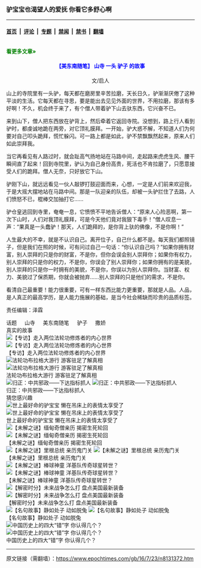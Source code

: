 ### 驴宝宝也渴望人的爱抚 你看它多舒心啊

---

#### [首页](../../../..?n8131372) &nbsp;|&nbsp; [评论](../../../../../epoch-comment?n8131372) &nbsp;|&nbsp; [专题](../../../../../epoch-special?n8131372) &nbsp;|&nbsp; [禁闻](../../../../../epoch-news?n8131372) &nbsp;|&nbsp; [禁书](../../../../../books?n8131372) &nbsp;|&nbsp; [翻墙](https://github.com/gfw-breaker/nogfw/blob/master/README.md?n8131372)


<div class="column" id="artbody" itemprop="articleBody">
 <div id="article_wrap">
  <!-- article content begin -->
  <p>
   <strong>
    <span style="color: #008000;">
     看更多文章»
    </span>
   </strong>
  </p>
  <h4 style="text-align: center;">
   <span style="color: #0000ff;">
    【美东南随笔】
    <ok href="https://www.epochtimes.com/gb/tag/%E5%B1%B1%E5%AF%BA.html">
     山寺
    </ok>
    一头
    <ok href="https://www.epochtimes.com/gb/tag/%E9%A9%B4%E5%AD%90.html">
     驴子
    </ok>
    的故事
   </span>
  </h4>
  <p style="text-align: center;">
   文/启人
  </p>
  <p>
   山上的寺院里有一头驴，每天都在磨房里辛苦拉磨，天长日久，驴渐渐厌倦了这种平淡的生活。它每天都在寻思，要是能出去见见外面的世界，不用拉磨，那该有多好啊！不久，机会终于来了，有个僧人带着驴下山去驮东西，它兴奋不已。
  </p>
  <p>
   来到山下，僧人把东西放在驴背上，然后牵着它返回寺院。没想到，路上行人看到驴时，都虔诚地跪在两旁，对它顶礼膜拜。一开始，驴大惑不解，不知道人们为何要对自己叩头跪拜，慌忙躲闪。可一路上都是如此，驴不禁飘飘然起来，原来人们如此崇拜我。
  </p>
  <p>
   当它再看见有人路过时，就会趾高气扬地站在马路中间，走起路来虎虎生风、腰干瞬间直了起来！回到寺院里，驴认为自己身份高贵，死活也不肯拉磨了，只愿意接受人们的跪拜。僧人无奈，只好放它下山。
  </p>
  <p>
   驴刚下山，就远远看见一伙人敲锣打鼓迎面而来，心想，一定是人们前来欢迎我，于是大摇大摆地站在马路中间。那是一队迎亲的队伍，却被一头驴拦住了去路，人们愤怒不已，棍棒交加抽打它……
  </p>
  <p>
   驴仓皇逃回到寺里，奄奄一息，它愤愤不平地告诉僧人：“原来人心险恶啊，第一次下山时，人们对我顶礼膜拜，可是今天他们竟对我狠下毒手！”僧人叹息一声：“果真是一头蠢驴！那天，人们跪拜的，是你背上驮的佛像，不是你啊！”
  </p>
  <p>
   人生最大的不幸，就是不认识自己。离开位子，自己什么都不是。每天我们都照镜子，但是我们在照的时候，可有问过自己一句话：“你认识自己吗？”如果你拥有财富，别人崇拜的只是你的财富，不是你，但你会误会别人崇拜你；如果你有权力，别人崇拜的只是你的权力，不是你，你误会了别人崇拜你；如果你拥有的是美貌，别人崇拜的只是你一时拥有的美貌，不是你，你误以为别人崇拜你。当财富、权力、美貌过了保质期，你就会被抛弃……别人崇拜的只是他们的需求，不是你。
  </p>
  <p>
   看清自己最重要！能力很重要，可有一样东西比能力更重要，那就是人品。人品，是人真正的最高学历，是人能力施展的基础，是当今社会稀缺而珍贵的品质标签。
  </p>
  <p>
   责任编辑：泽霖
  </p>
  <p>
  </p>
  <!-- article content end -->
 </div>
 <div class="sharing_bottom">
  <div class="fb-like" data-action="like" data-layout="button_count" data-share="false" data-show-faces="false">
  </div>
  <div class="fb-share-button" data-href="https://www.epochtimes.com/gb/16/7/23/n8131372.htm" data-layout="button">
  </div>
 </div>
 <div class="redline clear">
 </div>
 <aside role="complementary">
  <div class="large-12 medium-12 small-12 columns tags">
   <span class="block_title">
    话题
   </span>
   <ok href="https://www.epochtimes.com/gb/tag/%E5%B1%B1%E5%AF%BA.html" target="_blank">
    山寺
   </ok>
   <ok href="https://www.epochtimes.com/gb/tag/%E7%BE%8E%E4%B8%9C%E5%8D%97%E9%9A%8F%E7%AC%94.html" target="_blank">
    美东南随笔
   </ok>
   <ok href="https://www.epochtimes.com/gb/tag/%E9%A9%B4%E5%AD%90.html" target="_blank">
    驴子
   </ok>
   <ok href="https://www.epochtimes.com/gb/tag/%E6%92%92%E5%A8%87.html" target="_blank">
    撒娇
   </ok>
  </div>
  <div class="clear mtop10">
  </div>
  <div class="clear large-12 medium-12 small-12">
   <span class="block_title">
    真实的故事
   </span>
  </div>
  <div class="clear">
  </div>
  <div class="large-12 medium-12 small-12">
   <div class="large-4 medium-4 small-6 column relate_post left">
    <ok href="https://www.epochtimes.com/gb/19/7/29/n11415623.htm">
     <img alt="【专访】走入两位法轮功修炼者的内心世界" class="lazy attachment-djy_320_200 size-djy_320_200 wp-post-image" data-src="https://i.epochtimes.com/assets/uploads/2019/07/2019-07-29-16180-20190717_121-320x200.jpg" src="/assets/themes/djy/images/white.png">
      <noscript>
       <img alt="【专访】走入两位法轮功修炼者的内心世界" class="attachment-djy_320_200 size-djy_320_200 wp-post-image" src="https://i.epochtimes.com/assets/uploads/2019/07/2019-07-29-16180-20190717_121-320x200.jpg"/>
      </noscript>
     </img>
    </ok>
    <div class="post_title">
     <ok href="https://www.epochtimes.com/gb/19/7/29/n11415623.htm">
      【专访】走入两位法轮功修炼者的内心世界
     </ok>
    </div>
   </div>
   <div class="large-4 medium-4 small-6 column relate_post left">
    <ok href="https://www.epochtimes.com/gb/18/9/28/n10749360.htm">
     <img alt="法轮功布拉格大游行 游客驻足了解真相" class="lazy attachment-djy_320_200 size-djy_320_200 wp-post-image" data-src="https://i.epochtimes.com/assets/uploads/2018/09/Kehrein_Matthias_pe0a2323-320x200.jpg" src="/assets/themes/djy/images/white.png">
      <noscript>
       <img alt="法轮功布拉格大游行 游客驻足了解真相" class="attachment-djy_320_200 size-djy_320_200 wp-post-image" src="https://i.epochtimes.com/assets/uploads/2018/09/Kehrein_Matthias_pe0a2323-320x200.jpg"/>
      </noscript>
     </img>
    </ok>
    <div class="post_title">
     <ok href="https://www.epochtimes.com/gb/18/9/28/n10749360.htm">
      法轮功布拉格大游行 游客驻足了解真相
     </ok>
    </div>
   </div>
   <div class="large-4 medium-4 small-6 column relate_post left">
    <ok href="https://www.epochtimes.com/gb/19/8/24/n11474770.htm">
     <img alt="归正：中共邪政——下达指标抓人" class="lazy attachment-djy_320_200 size-djy_320_200 wp-post-image" data-src="https://i.epochtimes.com/assets/uploads/2019/08/2019-7-2-mh-persecution-panxing-3-600x400-320x200.png" src="/assets/themes/djy/images/white.png">
      <noscript>
       <img alt="归正：中共邪政——下达指标抓人" class="attachment-djy_320_200 size-djy_320_200 wp-post-image" src="https://i.epochtimes.com/assets/uploads/2019/08/2019-7-2-mh-persecution-panxing-3-600x400-320x200.png"/>
      </noscript>
     </img>
    </ok>
    <div class="post_title">
     <ok href="https://www.epochtimes.com/gb/19/8/24/n11474770.htm">
      归正：中共邪政——下达指标抓人
     </ok>
    </div>
   </div>
  </div>
  <div class="clear line">
  </div>
  <div class="large-12 medium-12 small-12">
   <span class="block_title">
    猜您感兴趣
   </span>
  </div>
  <div class="clear">
  </div>
  <div class="large-12 medium-12 small-12">
   <div class="large-4 medium-4 small-6 column relate_post left clear">
    <ok href="https://www.epochtimes.com/gb/18/4/22/n10325160.htm">
     <img alt="世上最好命的驴宝宝 懒在吊床上的表情太享受了" class="lazy attachment-djy_320_200 size-djy_320_200 wp-post-image" data-src="https://i.epochtimes.com/assets/uploads/2018/04/0-08-2411.38-320x200.jpg" src="/assets/themes/djy/images/white.png">
      <noscript>
       <img alt="世上最好命的驴宝宝 懒在吊床上的表情太享受了" class="attachment-djy_320_200 size-djy_320_200 wp-post-image" src="https://i.epochtimes.com/assets/uploads/2018/04/0-08-2411.38-320x200.jpg"/>
      </noscript>
     </img>
    </ok>
    <div class="post_title">
     <ok href="https://www.epochtimes.com/gb/18/4/22/n10325160.htm">
      世上最好命的驴宝宝 懒在吊床上的表情太享受了
     </ok>
    </div>
   </div>
   <div class="large-4 medium-4 small-6 column relate_post left">
    <ok href="https://www.epochtimes.com/gb/21/3/16/n12815794.htm">
     <img alt="【未解之谜】缅甸奇僧亲历 揭密生死轮回" class="lazy attachment-djy_320_200 size-djy_320_200 wp-post-image" data-src="https://i.epochtimes.com/assets/uploads/2021/03/49599638eec49b8ca672a98479546e58-320x200.jpg" src="/assets/themes/djy/images/white.png">
      <noscript>
       <img alt="【未解之谜】缅甸奇僧亲历 揭密生死轮回" class="attachment-djy_320_200 size-djy_320_200 wp-post-image" src="https://i.epochtimes.com/assets/uploads/2021/03/49599638eec49b8ca672a98479546e58-320x200.jpg"/>
      </noscript>
     </img>
    </ok>
    <div class="post_title">
     <ok href="https://www.epochtimes.com/gb/21/3/16/n12815794.htm">
      【未解之谜】缅甸奇僧亲历 揭密生死轮回
     </ok>
    </div>
   </div>
   <div class="large-4 medium-4 small-6 column relate_post left">
    <ok href="https://www.epochtimes.com/gb/21/3/11/n12805471.htm">
     <img alt="【未解之谜】里根总统 亲历鬼门关" class="lazy attachment-djy_320_200 size-djy_320_200 wp-post-image" data-src="https://i.epochtimes.com/assets/uploads/2021/03/2fbcd6cba3e80244bdb3f0ca91971def-320x200.jpg" src="/assets/themes/djy/images/white.png">
      <noscript>
       <img alt="【未解之谜】里根总统 亲历鬼门关" class="attachment-djy_320_200 size-djy_320_200 wp-post-image" src="https://i.epochtimes.com/assets/uploads/2021/03/2fbcd6cba3e80244bdb3f0ca91971def-320x200.jpg"/>
      </noscript>
     </img>
    </ok>
    <div class="post_title">
     <ok href="https://www.epochtimes.com/gb/21/3/11/n12805471.htm">
      【未解之谜】里根总统 亲历鬼门关
     </ok>
    </div>
   </div>
   <div class="large-4 medium-4 small-6 column relate_post left clear">
    <ok href="https://www.epochtimes.com/gb/21/3/10/n12800748.htm">
     <img alt="【未解之谜】棒球神童  洋基队传奇球星转世？" class="lazy attachment-djy_320_200 size-djy_320_200 wp-post-image" data-src="https://i.epochtimes.com/assets/uploads/2021/03/1b91cddaee66438f33ad4d9375248dca-320x200.jpg" src="/assets/themes/djy/images/white.png">
      <noscript>
       <img alt="【未解之谜】棒球神童  洋基队传奇球星转世？" class="attachment-djy_320_200 size-djy_320_200 wp-post-image" src="https://i.epochtimes.com/assets/uploads/2021/03/1b91cddaee66438f33ad4d9375248dca-320x200.jpg"/>
      </noscript>
     </img>
    </ok>
    <div class="post_title">
     <ok href="https://www.epochtimes.com/gb/21/3/10/n12800748.htm">
      【未解之谜】棒球神童  洋基队传奇球星转世？
     </ok>
    </div>
   </div>
   <div class="large-4 medium-4 small-6 column relate_post left">
    <ok href="https://www.epochtimes.com/gb/21/2/9/n12743933.htm">
     <img alt="【解密时分】未来战争怎么打 盘点美国最新装备" class="lazy attachment-djy_320_200 size-djy_320_200 wp-post-image" data-src="https://i.epochtimes.com/assets/uploads/2021/02/j1200-320x200.jpg" src="/assets/themes/djy/images/white.png">
      <noscript>
       <img alt="【解密时分】未来战争怎么打 盘点美国最新装备" class="attachment-djy_320_200 size-djy_320_200 wp-post-image" src="https://i.epochtimes.com/assets/uploads/2021/02/j1200-320x200.jpg"/>
      </noscript>
     </img>
    </ok>
    <div class="post_title">
     <ok href="https://www.epochtimes.com/gb/21/2/9/n12743933.htm">
      【解密时分】未来战争怎么打 盘点美国最新装备
     </ok>
    </div>
   </div>
   <div class="large-4 medium-4 small-6 column relate_post left">
    <ok href="https://www.epochtimes.com/gb/18/10/30/n10818650.htm">
     <img alt="【名句故事】静如处子 动如脱兔" class="lazy attachment-djy_320_200 size-djy_320_200 wp-post-image" data-src="https://i.epochtimes.com/assets/uploads/2018/10/750291b9719c726595eb6257899fd96e-320x200.jpg" src="/assets/themes/djy/images/white.png">
      <noscript>
       <img alt="【名句故事】静如处子 动如脱兔" class="attachment-djy_320_200 size-djy_320_200 wp-post-image" src="https://i.epochtimes.com/assets/uploads/2018/10/750291b9719c726595eb6257899fd96e-320x200.jpg"/>
      </noscript>
     </img>
    </ok>
    <div class="post_title">
     <ok href="https://www.epochtimes.com/gb/18/10/30/n10818650.htm">
      【名句故事】静如处子 动如脱兔
     </ok>
    </div>
   </div>
   <div class="large-4 medium-4 small-6 column relate_post left clear">
    <ok href="https://www.epochtimes.com/gb/18/5/13/n10390024.htm">
     <img alt="中国历史上的四大“错”字 你认得几个？" class="lazy attachment-djy_320_200 size-djy_320_200 wp-post-image" data-src="https://i.epochtimes.com/assets/uploads/2018/05/02_Fotolia-320x200.jpg" src="/assets/themes/djy/images/white.png">
      <noscript>
       <img alt="中国历史上的四大“错”字 你认得几个？" class="attachment-djy_320_200 size-djy_320_200 wp-post-image" src="https://i.epochtimes.com/assets/uploads/2018/05/02_Fotolia-320x200.jpg"/>
      </noscript>
     </img>
    </ok>
    <div class="post_title">
     <ok href="https://www.epochtimes.com/gb/18/5/13/n10390024.htm">
      中国历史上的四大“错”字 你认得几个？
     </ok>
    </div>
   </div>
  </div>
 </aside>
</div>


---

原文链接（需翻墙）：https://www.epochtimes.com/gb/16/7/23/n8131372.htm